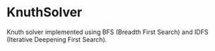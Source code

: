 # KnuthSolver
Knuth solver implemented using BFS (Breadth First Search) and IDFS (Iterative Deepening First Search).
